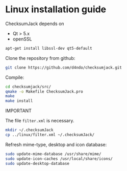 # Linux installation guide

ChecksumJack depends on 

* Qt > 5.x
* openSSL

```bash
apt-get install libssl-dev qt5-default
```

Clone the repository from github:

```bash
git clone https://github.com/d4ndo/checksumjack.git
```

Compile:

```bash
cd checksumjack/src/
qmake -o Makefile ChecksumJack.pro
make
make install
```

IMPORTANT

The file `filter.xml` is necessary.

```bash
mkdir ~/.checksumJack
cp ../linux/filter.xml ~/.checksumJack/
```

Refresh mime-type, desktop and icon database:

```bash
sudo update-mime-database /usr/share/mime/
sudo update-icon-caches /usr/local/share/icons/
sudo update-desktop-database
```

